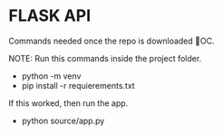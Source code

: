 # FLASK API

Commands needed once the repo is downloaded OC.

NOTE: Run this commands inside the project folder.

* python -m venv <virtualEnvironmentDesireName>
* pip install -r requierements.txt

If this worked, then run the app.

* python source/app.py 
